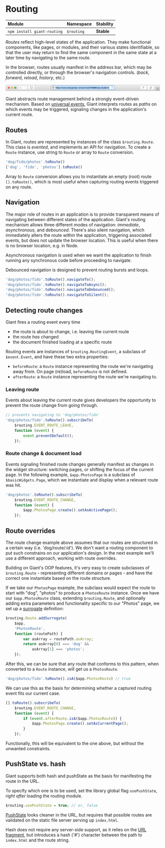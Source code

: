 <!-- @@@page:manual@@@ -->
<!-- @@@title:Routing@@@ -->

Routing
=======

| Module | Namespace | Stability |
|:-------|:----------|:----------|
| `npm install giant-routing` | `$routing` | **Stable** |

*Routes* reflect high-level states of the application. They make functional components, like pages, or modules, and their various states identifiable, so that the user may return to find the same component in the same state at a later time by navigating to the same route.
 
In the browser, routes usually manifest in the address bar, which may be controlled directly, or through the browser's navigation controls. (*back*, *forward*, *reload*, *history*, etc.)

![Sample Application Route](https://raw.githubusercontent.com/giantjs/giant-developer-guide/master/images/Application%20Route.png)

Giant abstracts route management behind a strongly event-driven mechanism. Based on [universal events](universal-events.md), Giant interprets routes as *paths* on which events may be triggered, signaling changes in the application's current route.

Routes
------

In Giant, routes are represented by instances of the class `$routing.Route`. This class is *evented*, and implements an API for navigation. To create a `Route` instance, use string to `Route` or array to `Route` conversion.
 
```js
'dog/fido/photos'.toRoute()
['dog', 'fido', 'photos'].toRoute()
```

Array to `Route` conversion allows you to instantiate an empty (root) route `[].toRoute()`, which is most useful when capturing routing events triggered on any route.

Navigation
----------

The major role of routes in an application is to provide transparent means of navigating between different states of the application. Giant's routing mechanism allows three different modes of navigation: *immediate*, *asynchronous*, and *debounced*. There's also silent navigation, which immediately alters the route within the application, triggering associated events, but does not update the browser location. This is useful when there is no browser location, e.g. in Node.

Asynchronous navigation is used when we want the application to finish running any synchronous code before proceeding to navigate.

Debounced navigation is designed to prevent routing bursts and loops.

```js
'dog/photos/fido'.toRoute().navigateTo();
'dog/photos/fido'.toRoute().navigateToAsync();
'dog/photos/fido'.toRoute().navigateToDebounced();
'dog/photos/fido'.toRoute().navigateToSilent();
```

Detecting route changes
-----------------------

Giant fires a routing event every time

- the route is about to change, i.e. leaving the current route
- the route *has* changed
- the document finished loading at a specific route

Routing events are instances of `$routing.RoutingEvent`, a subclass of `$event.Event`, and have these two extra properties:

- `beforeRoute`: a `Route` instance representing the route we're navigating away from. On page (re)load, `beforeRoute` is not defined.
- `afterRoute`: a `Route` instance representing the route we're navigating to.

### Leaving route

Events about leaving the current route gives developers the opportunity to prevent the route change from going through.

```js
// prevents navigating to 'dog/photos/fido'
'dog/photos/fido'.toRoute().subscribeTo(
    $routing.EVENT_ROUTE_LEAVE,
    function (event) {
        event.preventDefault();
    });
```

### Route change & document load

Events signaling finished route changes generally manifest as changes in the widget structure: switching pages, or shifting the focus of the current page. In the following example, `$app.PhotosPage` is a subclass of `$basicWidgets.Page`, which we instantiate and display when a relevant route was hit.

```js
'dog/photos'.toRoute().subscribeTo(
    $routing.EVENT_ROUTE_CHANGE,
    function (event) {
        $app.PhotosPage.create().setAsActivePage();
    });
```

Route overrides
---------------

The route change example above assumes that our routes are structured in a certain way (i.e. 'dog/route/:id'). We don't want a routing component to put such constrains on our application's design. In the next example we'll use a different approach, working with route overrides.

Building on Giant's OOP features, it's very easy to create subclasses of `$routing.Route` - representing different domains or pages - and have the correct one instantiate based on the route structure.

If we take our `PhotosPage` example, the subclass would expect the route to start with "dog", "photos" to produce a `PhotosRoute` instance. Once we have our `$app.PhotosRoute` class, extending `$routing.Route`, and optionally adding extra parameters and functionality specific to our "Photos" page, we set up a [surrogate](oop.md#surrogates) definition:

```js
$routing.Route.addSurrogate(
    $app,
    'PhotosRoute',
    function (routePath) {
        var asArray = routePath.asArray;
        return asArray[0] === 'dog' &&
            asArray[1] === 'photos';
    });
```

After this, we can be sure that any route that conforms to this pattern, when converted to a `Route` instance, will get us a `PhotosRoute`.

```js
'dog/photos/fido'.toRoute().isA($app.PhotosRoute) // true
```

We can use this as the basis for determining whether a captured routing event fits our current case.

```js
[].toRoute().subscribeTo(
    $routing.EVENT_ROUTE_CHANGE,
    function (event) {
        if (event.afterRoute.isA($app.PhotosRoute)) {
            $app.PhotosPage.create().setAsCurrentPage();
        }
    });
```

Functionally, this will be equivalent to the one above, but without the unwanted constraints.

PushState vs. hash
-------------------

Giant supports both hash and pushState as the basis for manifesting the route in the URL.

To specify which one is to be used, set the library global flag `usePushState`, *right after* loading the routing module.

```js
$routing.usePushState = true; // or, false
```

[PushState](https://developer.mozilla.org/en-US/docs/Web/API/History_API) looks cleaner in the URL, but requires that possible routes are validated on the static file server serving up `index.html`.

Hash does not require any server-side support, as it relies on the [URL fragment](https://en.wikipedia.org/wiki/Fragment_identifier), but introduces a hash ('#') character between the path to `index.html` and the route string.
